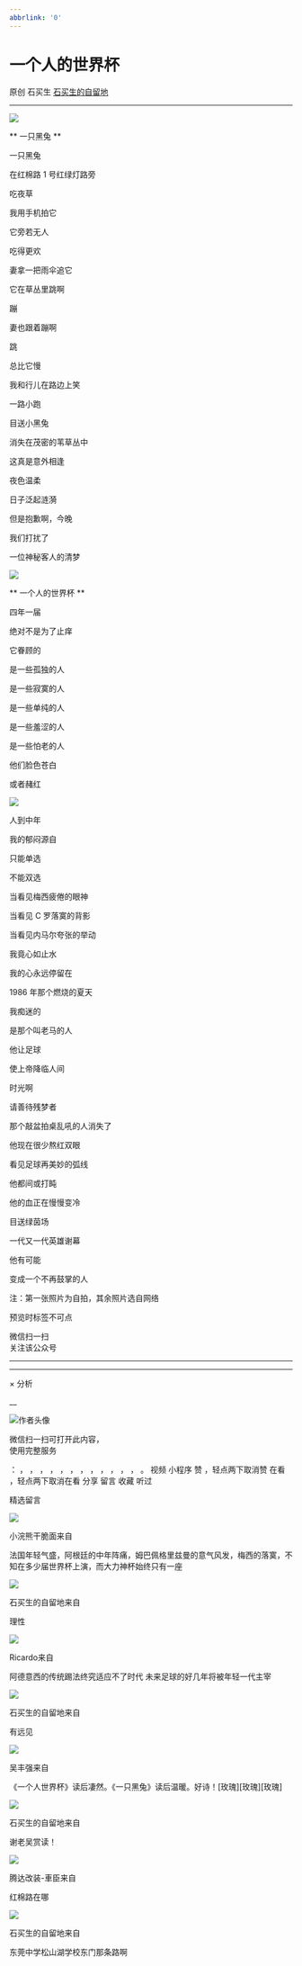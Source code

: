```yaml
---
abbrlink: '0'
---
```

#  一个人的世界杯

原创  石买生  [ 石买生的自留地 ](javascript:void\(0\);)

__ _ _ _ _

![](https://mmbiz.qpic.cn/mmbiz_jpg/hVNLue76EhicZkfiaGUrub9QLFWCjy7lJ2p6wWBfwptA8GGfehlcPSicR4EFib4osEgMfkUv0aX5aMHj9fhhWWUf1g/640?wx_fmt=jpeg)

** 一只黑兔  **

一只黑兔

在红棉路  1  号红绿灯路旁

吃夜草

我用手机拍它

它旁若无人

吃得更欢

妻拿一把雨伞追它

它在草丛里跳啊

蹦

妻也跟着蹦啊

跳

总比它慢

我和行儿在路边上笑

一路小跑

目送小黑兔

消失在茂密的苇草丛中

这真是意外相逢

夜色温柔

日子泛起涟漪

但是抱歉啊，今晚

我们打扰了

一位神秘客人的清梦

![](https://mmbiz.qpic.cn/mmbiz_jpg/hVNLue76EhicZkfiaGUrub9QLFWCjy7lJ27D3IRMJepPmlDJFHeSKqrnBkC5Wy8MlIPMKJaUrHoGqwVhNzfJCdpw/640?wx_fmt=jpeg)

  

** 一个人的世界杯  **

四年一届

绝对不是为了止痒

它眷顾的

是一些孤独的人

是一些寂寞的人

是一些单纯的人

是一些羞涩的人

是一些怕老的人

他们脸色苍白

或者赭红

![](https://mmbiz.qpic.cn/mmbiz_jpg/hVNLue76EhicZkfiaGUrub9QLFWCjy7lJ2NGTLqWibBDxkXEXofu6ARQEJUSykkrBPse3jGuX2CelneWSkfC2ezkw/640?wx_fmt=jpeg)

  

人到中年

我的郁闷源自

只能单选

不能双选

当看见梅西疲倦的眼神

当看见  C  罗落寞的背影

当看见内马尔夸张的举动

我竟心如止水

我的心永远停留在

1986  年那个燃烧的夏天

我痴迷的

是那个叫老马的人

他让足球

使上帝降临人间

时光啊

请善待残梦者

那个敲盆拍桌乱吼的人消失了

他现在很少熬红双眼

看见足球再美妙的弧线

他都间或打盹

他的血正在慢慢变冷

目送绿茵场

一代又一代英雄谢幕

他有可能

变成一个不再鼓掌的人

注：第一张照片为自拍，其余照片选自网络

  

预览时标签不可点

微信扫一扫  
关注该公众号





****



****



×  分析

__

![作者头像](http://mmbiz.qpic.cn/mmbiz_png/hVNLue76EhibricgkQZeT964ria54dgJkqVBX9ibyvn7PmGOltlupHdVshOibeQZDSypqiaIBNKdw8cwXfXfBZkPVgVg/0?wx_fmt=png)

微信扫一扫可打开此内容，  
使用完整服务

：  ，  ，  ，  ，  ，  ，  ，  ，  ，  ，  ，  ，  。  视频  小程序  赞  ，轻点两下取消赞  在看  ，轻点两下取消在看
分享  留言  收藏  听过

精选留言

![](http://wx.qlogo.cn/mmopen/qE9MKluetOkx5iafFopL5TOq4sicUoy1gOGUWkg45fxFzLLzbH6ZDeo7DicK42TAmgYoKKQ1bINiaGflBMRUXia37nUegN5wyaeQqMWBSzXLF0II8ZjloTt00cXYBJUe2YXdM/64)

小浣熊干脆面来自

法国年轻气盛，阿根廷的中年阵痛，姆巴佩格里兹曼的意气风发，梅西的落寞，不知在多少届世界杯上演，而大力神杯始终只有一座

![](http://wx.qlogo.cn/mmhead/Q3auHgzwzM4ELPv9zSiaIDouClt0fOcfibXKFibPXptvGvnLVF6qUCyQg/64)

石买生的自留地来自

理性

![](http://wx.qlogo.cn/mmopen/PiajxSqBRaEJrs9kBBqUlzG5U9nIPfM1DH0B3NEwBp103d3tEp3A7ErYsyWpiazcBz18zwL7elkDpqFozdheialvKwtuhMLwc1PB2OgMyxKibR18bXDyI6TWS6iczkTXzE2Al/64)

Ricardo来自

阿德意西的传统踢法终究适应不了时代  未来足球的好几年将被年轻一代主宰

![](http://wx.qlogo.cn/mmhead/Q3auHgzwzM4ELPv9zSiaIDouClt0fOcfibXKFibPXptvGvnLVF6qUCyQg/64)

石买生的自留地来自

有远见

![](http://wx.qlogo.cn/mmopen/0csZtXb7CRWfKb2ib2riaRcHiaQdvbBFSo5XzgvJrfjPJqNiaicTNroH1HOWI7wMyLsqSDor6UK81ck8ibgnPenTwzA2ukl0oRQrMp/64)

吴丰强来自

《一个人世界杯》读后凄然。《一只黑兔》读后温暖。好诗！[玫瑰][玫瑰][玫瑰]

![](http://wx.qlogo.cn/mmhead/Q3auHgzwzM4ELPv9zSiaIDouClt0fOcfibXKFibPXptvGvnLVF6qUCyQg/64)

石买生的自留地来自

谢老吴赏读！

![](http://wx.qlogo.cn/mmopen/zGMQ7uVeU4XI0FNicibUqt6pPHHRia0dTUmINXwxQsp329qZMZWvgo0EYB6TS8iadRdtB8DrFs1Dw2FhyhbHZiccSC3mZRHZpDdjl/64)

腾达改装-車臣来自

红棉路在哪

![](http://wx.qlogo.cn/mmhead/Q3auHgzwzM4ELPv9zSiaIDouClt0fOcfibXKFibPXptvGvnLVF6qUCyQg/64)

石买生的自留地来自

东莞中学松山湖学校东门那条路啊

